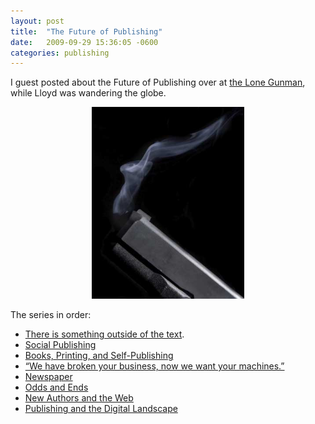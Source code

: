 ```yaml
---
layout: post
title:  "The Future of Publishing"
date:   2009-09-29 15:36:05 -0600
categories: publishing
---
```


I guest posted about the Future of Publishing over at <a href="http://www.lonegunman.co.uk/">the Lone Gunman</a>, while Lloyd was wandering the globe.
<p style="text-align: center;"><img class="aligncenter size-full wp-image-358" title="smoking gun" src="/assets/images/smoking_gun.jpg" alt="smoking gun" width="244" height="307" /></p>
The series in order:
<ul>
	<li><a href="http://www.lonegunman.co.uk/2009/09/29/there-is-something-outside-of-the-text/">There is something outside of the text</a>.</li>
	<li><a href="http://www.lonegunman.co.uk/2009/09/29/social-publishing/">Social Publishing</a></li>
	<li><a href="http://www.lonegunman.co.uk/2009/09/30/books-printing-and-self-publishing/">Books, Printing, and Self-Publishing</a></li>
	<li><a href="http://www.lonegunman.co.uk/2009/09/30/we-have-broken-your-business-now-we-want-your-machines/">“We have broken your business, now we want your machines.”</a></li>
	<li><a href="http://www.lonegunman.co.uk/2009/10/01/newspaper/">Newspaper</a></li>
	<li><a href="http://www.lonegunman.co.uk/2009/10/01/odds-and-ends/">Odds and Ends</a></li>
	<li><a href="http://www.lonegunman.co.uk/2009/10/02/new-authors-and-the-web/">New Authors and the Web</a></li>
	<li><a href="http://www.lonegunman.co.uk/2009/10/03/publishing-and-the-digital-landscape/">Publishing and the Digital Landscape</a></li>
</ul>